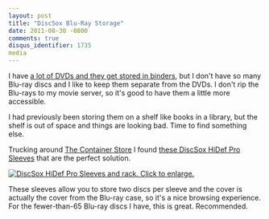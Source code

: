```yaml
---
layout: post
title: "DiscSox Blu-Ray Storage"
date: 2011-08-30 -0800
comments: true
disqus_identifier: 1735
media
---
```

I have [a lot of DVDs and they get stored in
binders](/archive/2011/05/20/media-storage.aspx), but I don't have so
many Blu-ray discs and I like to keep them separate from the DVDs. I
don't rip the Blu-rays to my movie server, so it's good to have them a
little more accessible.

I had previously been storing them on a shelf like books in a library,
but the shelf is out of space and things are looking bad. Time to find
something else.

Trucking around [The Container Store](http://www.containerstore.com) I
found [these DiscSox HiDef Pro
Sleeves](http://www.amazon.com/dp/B004HCC8JI?tag=mhsvortex) that are the
perfect solution.

[![DiscSox HiDef Pro Sleeves and rack. Click to
enlarge.](https://hyqi8g.bl3301.livefilestore.com/y2p3rLS00c-C4DMCgJGssSd1RgmkNbzykvqI3BsuiILl7gsUnLMCYLzi3QKpMQKlRrQ0TIYmW1XVLQn221hyJ9jmarJSxeyYx8vSx3alQZPCrA/20110830discsox.jpg?psid=1)](https://hyqi8g.bl3301.livefilestore.com/y2p3rLS00c-C4DMCgJGssSd1RgmkNbzykvqI3BsuiILl7gsUnLMCYLzi3QKpMQKlRrQ0TIYmW1XVLQn221hyJ9jmarJSxeyYx8vSx3alQZPCrA/20110830discsox.jpg?psid=1)

These sleeves allow you to store two discs per sleeve and the cover is
actually the cover from the Blu-ray case, so it's a nice browsing
experience. For the fewer-than-65 Blu-ray discs I have, this is great.
Recommended.

